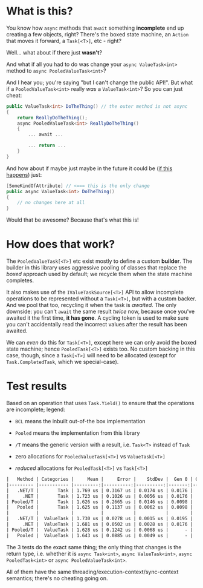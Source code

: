 # What is this?

You know how `async` methods that `await` something **incomplete** end up creating a few objects, right? There's
the boxed state machine, an `Action` that moves it forward, a `Task[<T>]`, etc - right?

Well... what about if there just **wasn't**?

And what if all you had to do was change your `async ValueTask<int>` method to `async PooledValueTask<int>`?

And I hear you; you're saying "but I can't change the public API!". But what if a `PooledValueTask<int>` really *was*
a `ValueTask<int>`? So you can just cheat:

``` c#
public ValueTask<int> DoTheThing() // the outer method is not async
{
	return ReallyDoTheThing();
	async PooledValueTask<int> ReallyDoTheThing()
	{
		... await ...

		... return ...
	}
}
```

And how about if maybe just maybe in the future it could be ([if this happens](https://github.com/dotnet/csharplang/issues/1407)) just:

``` c#
[SomeKindOfAttribute] // <=== this is the only change
public async ValueTask<int> DoTheThing()
{
	// no changes here at all
}
```

Would that be awesome? Because that's what this is!

# How does that work?

The `PooledValueTask[<T>]` etc exist mostly to define a custom **builder**. The builder in this library uses aggressive pooling of classes
that replace the *boxed* approach used by default; we recycle them when the state machine completes.

It also makes use of the `IValueTaskSource[<T>]` API to allow incomplete operations to be represented without a `Task[<T>]`, but with a custom backer.
And we pool that too, recycling it when the task is *awaited*. The only downside: you can't `await` the same result *twice* now, because
once you've awaited it the first time, **it has gone**. A cycling token is used to make sure you can't accidentally read the incorrect
values after the result has been awaited.

We can *even* do this for `Task[<T>]`, except here we can only avoid the boxed state machine; hence `PooledTask[<T>]` exists too. No custom backing in this case, though, since a `Task[<T>]` will
need to be allocated (except for `Task.CompletedTask`, which we special-case).

# Test results

Based on an operation that uses `Task.Yield()` to ensure that the operations are incomplete; legend:

- `BCL` means the inbuilt out-of-the box implementation
- `Pooled` means the implementation from this library
- `/T` means the generic version with a result, i.e. `Task<T>` instead of `Task`

- zero allocations for `PooledValueTask[<T>]` vs `ValueTask[<T>]`
- *reduced* allocations for `PooledTask[<T>]` vs `Task[<T>]`

``` txt
|   Method | Categories |     Mean |     Error |    StdDev |  Gen 0 | Gen 1 | Gen 2 | Allocated |
|--------- |----------- |---------:|----------:|----------:|-------:|------:|------:|----------:|
|   .NET/T |       Task | 1.769 us | 0.3167 us | 0.0174 us | 0.0176 |     - |     - |     120 B |
|     .NET |       Task | 1.723 us | 0.1026 us | 0.0056 us | 0.0176 |     - |     - |     112 B |
| Pooled/T |       Task | 1.626 us | 0.2665 us | 0.0146 us | 0.0098 |     - |     - |      72 B |
|   Pooled |       Task | 1.625 us | 0.1137 us | 0.0062 us | 0.0098 |     - |     - |      72 B |
|          |            |          |           |           |        |       |       |           |
|   .NET/T |  ValueTask | 1.730 us | 0.0278 us | 0.0015 us | 0.0195 |     - |     - |     128 B |
|     .NET |  ValueTask | 1.681 us | 0.0502 us | 0.0028 us | 0.0176 |     - |     - |     120 B |
| Pooled/T |  ValueTask | 1.628 us | 0.1242 us | 0.0068 us |      - |     - |     - |         - |
|   Pooled |  ValueTask | 1.643 us | 0.0885 us | 0.0049 us |      - |     - |     - |         - |
```

The 3 tests do the exact same thing; the only thing that changes is the return type, i.e. whether it is `async Task<int>`, `async ValueTask<int>`, `async PooledTask<int>` or `async PooledValueTask<int>`.

All of them have the same threading/execution-context/sync-context semantics; there's no cheating going on.

